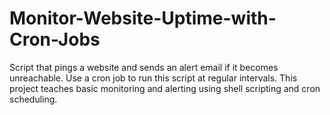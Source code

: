 # Monitor-Website-Uptime-with-Cron-Jobs
Script that pings a website and sends an alert email if it becomes unreachable. Use a cron job to run this script at regular intervals. This project teaches basic monitoring and alerting using shell scripting and cron scheduling.
